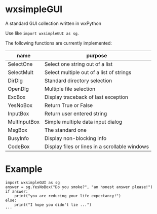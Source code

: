 # wxsimpleGUI
A standard GUI collection written in wxPython

Use like `import wxsimpleGUI as sg`.

The following functions are currently implemented:

|name|purpose|
|----|-------|
|SelectOne|Select one string out of a list|
|SelectMult|Select multiple out of a list of strings|
|DirDlg|Standard directory selection|
|OpenDlg|Multiple file selection|
|ExcBox|Display traceback of last exception|
|YesNoBox|Return True or False|
|InputBox|Return user entered string|
|MultInputBox|Simple multiple data input dialog|
|MsgBox|The standard one|
|BusyInfo|Display non-blocking info|
|CodeBox|Display files or lines in a scrollable windows|

# Example

```
import wxsimpleGUI as sg
answer = sg.YesNoBox("Do you smoke?", "an honest answer please!")
if answer:
    print("you are reducing your life expectancy!")
else:
    print("I hope you didn't lie ...")
''' 
